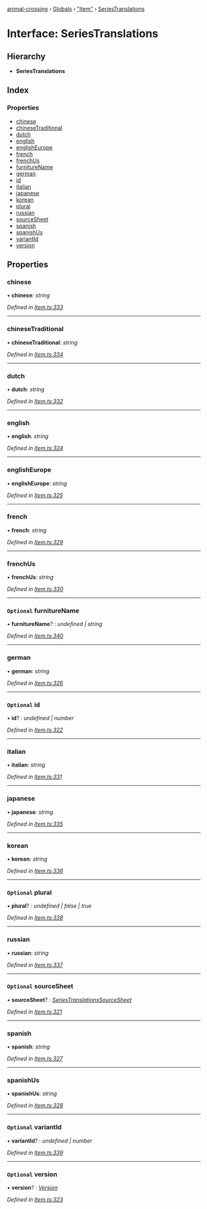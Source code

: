 [animal-crossing](../README.md) › [Globals](../globals.md) › ["Item"](../modules/_item_.md) › [SeriesTranslations](_item_.seriestranslations.md)

# Interface: SeriesTranslations

## Hierarchy

* **SeriesTranslations**

## Index

### Properties

* [chinese](_item_.seriestranslations.md#chinese)
* [chineseTraditional](_item_.seriestranslations.md#chinesetraditional)
* [dutch](_item_.seriestranslations.md#dutch)
* [english](_item_.seriestranslations.md#english)
* [englishEurope](_item_.seriestranslations.md#englisheurope)
* [french](_item_.seriestranslations.md#french)
* [frenchUs](_item_.seriestranslations.md#frenchus)
* [furnitureName](_item_.seriestranslations.md#optional-furniturename)
* [german](_item_.seriestranslations.md#german)
* [id](_item_.seriestranslations.md#optional-id)
* [italian](_item_.seriestranslations.md#italian)
* [japanese](_item_.seriestranslations.md#japanese)
* [korean](_item_.seriestranslations.md#korean)
* [plural](_item_.seriestranslations.md#optional-plural)
* [russian](_item_.seriestranslations.md#russian)
* [sourceSheet](_item_.seriestranslations.md#optional-sourcesheet)
* [spanish](_item_.seriestranslations.md#spanish)
* [spanishUs](_item_.seriestranslations.md#spanishus)
* [variantId](_item_.seriestranslations.md#optional-variantid)
* [version](_item_.seriestranslations.md#optional-version)

## Properties

###  chinese

• **chinese**: *string*

*Defined in [Item.ts:333](https://github.com/Norviah/animal-crossing/blob/7dc871b/module/types/Item.ts#L333)*

___

###  chineseTraditional

• **chineseTraditional**: *string*

*Defined in [Item.ts:334](https://github.com/Norviah/animal-crossing/blob/7dc871b/module/types/Item.ts#L334)*

___

###  dutch

• **dutch**: *string*

*Defined in [Item.ts:332](https://github.com/Norviah/animal-crossing/blob/7dc871b/module/types/Item.ts#L332)*

___

###  english

• **english**: *string*

*Defined in [Item.ts:324](https://github.com/Norviah/animal-crossing/blob/7dc871b/module/types/Item.ts#L324)*

___

###  englishEurope

• **englishEurope**: *string*

*Defined in [Item.ts:325](https://github.com/Norviah/animal-crossing/blob/7dc871b/module/types/Item.ts#L325)*

___

###  french

• **french**: *string*

*Defined in [Item.ts:329](https://github.com/Norviah/animal-crossing/blob/7dc871b/module/types/Item.ts#L329)*

___

###  frenchUs

• **frenchUs**: *string*

*Defined in [Item.ts:330](https://github.com/Norviah/animal-crossing/blob/7dc871b/module/types/Item.ts#L330)*

___

### `Optional` furnitureName

• **furnitureName**? : *undefined | string*

*Defined in [Item.ts:340](https://github.com/Norviah/animal-crossing/blob/7dc871b/module/types/Item.ts#L340)*

___

###  german

• **german**: *string*

*Defined in [Item.ts:326](https://github.com/Norviah/animal-crossing/blob/7dc871b/module/types/Item.ts#L326)*

___

### `Optional` id

• **id**? : *undefined | number*

*Defined in [Item.ts:322](https://github.com/Norviah/animal-crossing/blob/7dc871b/module/types/Item.ts#L322)*

___

###  italian

• **italian**: *string*

*Defined in [Item.ts:331](https://github.com/Norviah/animal-crossing/blob/7dc871b/module/types/Item.ts#L331)*

___

###  japanese

• **japanese**: *string*

*Defined in [Item.ts:335](https://github.com/Norviah/animal-crossing/blob/7dc871b/module/types/Item.ts#L335)*

___

###  korean

• **korean**: *string*

*Defined in [Item.ts:336](https://github.com/Norviah/animal-crossing/blob/7dc871b/module/types/Item.ts#L336)*

___

### `Optional` plural

• **plural**? : *undefined | false | true*

*Defined in [Item.ts:338](https://github.com/Norviah/animal-crossing/blob/7dc871b/module/types/Item.ts#L338)*

___

###  russian

• **russian**: *string*

*Defined in [Item.ts:337](https://github.com/Norviah/animal-crossing/blob/7dc871b/module/types/Item.ts#L337)*

___

### `Optional` sourceSheet

• **sourceSheet**? : *[SeriesTranslationsSourceSheet](../enums/_item_.seriestranslationssourcesheet.md)*

*Defined in [Item.ts:321](https://github.com/Norviah/animal-crossing/blob/7dc871b/module/types/Item.ts#L321)*

___

###  spanish

• **spanish**: *string*

*Defined in [Item.ts:327](https://github.com/Norviah/animal-crossing/blob/7dc871b/module/types/Item.ts#L327)*

___

###  spanishUs

• **spanishUs**: *string*

*Defined in [Item.ts:328](https://github.com/Norviah/animal-crossing/blob/7dc871b/module/types/Item.ts#L328)*

___

### `Optional` variantId

• **variantId**? : *undefined | number*

*Defined in [Item.ts:339](https://github.com/Norviah/animal-crossing/blob/7dc871b/module/types/Item.ts#L339)*

___

### `Optional` version

• **version**? : *[Version](../enums/_item_.version.md)*

*Defined in [Item.ts:323](https://github.com/Norviah/animal-crossing/blob/7dc871b/module/types/Item.ts#L323)*
